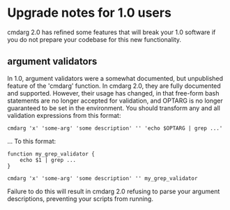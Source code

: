Upgrade notes for 1.0 users
===========================

cmdarg 2.0 has refined some features that will break your 1.0 software if you do not prepare your codebase for this new functionality.

## argument validators

In 1.0, argument validators were a somewhat documented, but unpublished feature of the 'cmdarg' function. In cmdarg 2.0, they are fully documented and supported. However, their usage has changed, in that free-form bash statements are no longer accepted for validation, and OPTARG is no longer guaranteed to be set in the environment. You should transform any and all validation expressions from this format:

    cmdarg 'x' 'some-arg' 'some description' '' 'echo $OPTARG | grep ...'

... To this format:

    function my_grep_validator {
        echo $1 | grep ...
    }

    cmdarg 'x' 'some-arg' 'some description' '' my_grep_validator

Failure to do this will result in cmdarg 2.0 refusing to parse your argument descriptions, preventing your scripts from running.
